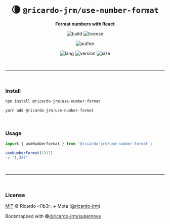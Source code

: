 <div align="center">

# 🌘 `@ricardo-jrm/use-number-format`

<b>Format numbers with React</b>

![build](https://img.shields.io/github/workflow/status/ricardo-jrm/use-number-format/Continuous%20Integration?style=for-the-badge)
![license](https://img.shields.io/github/license/ricardo-jrm/use-number-format?style=for-the-badge)

![author](<https://img.shields.io/badge/Author-Ricardo%20%3Cl1b3r__--%3E%20Mota%20(%40ricardo--jrm)-orange?style=for-the-badge>)

![lang](https://img.shields.io/github/languages/top/ricardo-jrm/use-number-format?style=for-the-badge)
![version](https://img.shields.io/npm/v/@ricardo-jrm/use-number-format?style=for-the-badge)
![size](https://img.shields.io/bundlephobia/min/@ricardo-jrm/use-number-format?style=for-the-badge)

</div>

<br />

---

<br />

### <b>Install</b>

```ts
npm install @ricardo-jrm/use-number-format

yarn add @ricardo-jrm/use-number-format
```

<br />

### <b>Usage</b>

```ts
import { useNumberformat } from '@ricardo-jrm/use-number-format';

useNumberFormat(1337)
-> "1,337"
```

<br />

---

<br />

### <b>License</b>

[MIT](https://github.com/ricardo-jrm/use-number-format/blob/main/LICENSE) © Ricardo <l1b3r\_-> Mota ([@ricardo-jrm](https://github.com/ricardo-jrm))

Bootstrapped with 🟣[@ricardo-jrm/supernova](https://github.com/ricardo-jrm/supernova)

<br />
